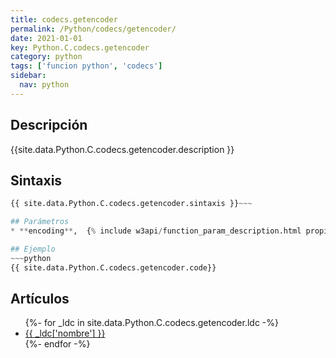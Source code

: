 ```yaml
---
title: codecs.getencoder
permalink: /Python/codecs/getencoder/
date: 2021-01-01
key: Python.C.codecs.getencoder
category: python
tags: ['funcion python', 'codecs']
sidebar: 
  nav: python
---
```


## Descripción
{{site.data.Python.C.codecs.getencoder.description }}

## Sintaxis
~~~python
{{ site.data.Python.C.codecs.getencoder.sintaxis }}~~~

## Parámetros
* **encoding**,  {% include w3api/function_param_description.html propiedad=site.data.Python.C.codecs.getencoder valor="encoding" %}

## Ejemplo
~~~python
{{ site.data.Python.C.codecs.getencoder.code}}
~~~

## Artículos
<ul>
{%- for _ldc in site.data.Python.C.codecs.getencoder.ldc -%}
   <li>
       <a href="{{_ldc['url'] }}">{{ _ldc['nombre'] }}</a>
   </li>
{%- endfor -%}
</ul>
